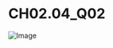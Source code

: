 # CH02.04_Q02

![Image](https://github.com/user-attachments/assets/fecd95f6-005c-45cd-87d4-632be88702de)
